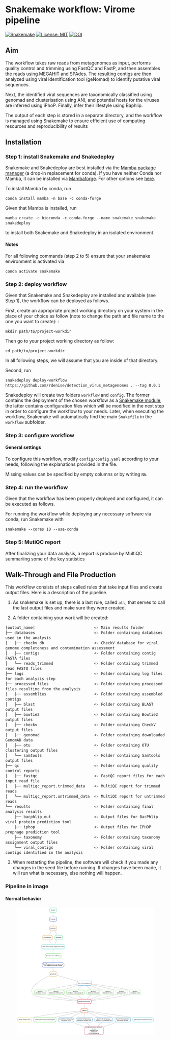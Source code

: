 # Snakemake workflow: Virome pipeline

[![Snakemake](https://img.shields.io/badge/snakemake-≥7.24.2-brightgreen.svg)](https://snakemake.github.io)
[![License: MIT](https://img.shields.io/badge/License-MIT-green.svg)](https://opensource.org/licenses/MIT)
[![DOI](https://zenodo.org/badge/617537743.svg)](https://zenodo.org/badge/latestdoi/617537743)

## Aim

The workflow takes raw reads from metagenomes as input, performs quality control and trimming using FastQC and FastP, and then assembles the reads using MEGAHIT and SPAdes. The resulting contigs are then analyzed using viral identification tool (geNomad) to identify putative viral sequences.

Next, the identified viral sequences are taxonomically classified using genomad and clusterisation using ANI, and potential hosts for the viruses are inferred using iPhoP. Finally, infer their lifestyle using Baphlip. 

The output of each step is stored in a separate directory, and the workflow is managed using Snakemake to ensure efficient use of computing resources and reproducibility of results 

## Installation

### Step 1: install Snakemake and Snakedeploy

Snakemake and Snakedeploy are best installed via the [Mamba package manager](https://github.com/mamba-org/mamba) (a drop-in replacement for conda). If you have neither Conda nor Mamba, it can be installed via [Mambaforge](https://github.com/conda-forge/miniforge#mambaforge). For other options see [here](https://github.com/mamba-org/mamba).

To install Mamba by conda, run

```shell
conda install mamba -n base -c conda-forge
```

Given that Mamba is installed, run 

```shell
mamba create -c bioconda -c conda-forge --name snakemake snakemake snakedeploy
```

to install both Snakemake and Snakedeploy in an isolated environment. 

#### Notes 

For all following commands (step 2 to 5) ensure that your snakemake environment is activated via 

```shell
conda activate snakemake
```

### Step 2: deploy workflow

Given that Snakemake and Snakedeploy are installed and available (see Step 1), the workflow can be deployed as follows.

First, create an appropriate project working directory on your system in the place of your choice as follow (note to change the path and file name to the one you want to create): : 

```shell
mkdir path/to/project-workdir
```

Then go to your project working directory as follow:

```shell
cd path/to/project-workdir
```

In all following steps, we will assume that you are inside of that directory.

Second, run 

```shell
snakedeploy deploy-workflow https://github.com/rdenise/detection_virus_metagenomes . --tag 0.0.1
```

Snakedeploy will create two folders `workflow` and `config`. The former contains the deployment of the chosen workflow as a [Snakemake module](https://snakemake.readthedocs.io/en/stable/snakefiles/deployment.html#using-and-combining-pre-exising-workflows), the latter contains configuration files which will be modified in the next step in order to configure the workflow to your needs. Later, when executing the workflow, Snakemake will automatically find the main `Snakefile` in the `workflow` subfolder.

### Step 3: configure workflow

#### General settings

To configure this workflow, modify `config/config.yaml` according to your needs, following the explanations provided in the file.  

Missing values can be specified by empty columns or by writing `NA`.

### Step 4: run the workflow

Given that the workflow has been properly deployed and configured, it can be executed as follows.

For running the workflow while deploying any necessary software via conda, run Snakemake with 

```shell
snakemake --cores 10 --use-conda 
```

### Step 5: MutiQC report

After finalizing your data analysis, a report is produce by MultiQC summariing some of the key statistics

## Walk-Through and File Production

This workflow consists of steps called rules that take input files and create output files. Here is a description of the pipeline.

1. As snakemake is set up, there is a last rule, called `all`, that serves to call the last output files and make sure they were created.

2. A folder containing your work will be created:

```
[output_name]                          <- Main results folder
├── databases                          <- Folder containing databases used in the analysis
│   ├── checkv_db                      <- CheckV database for viral genome completeness and contamination assessment
│   ├── contigs                        <- Folder containing contig FASTA files
│   └── reads_trimmed                  <- Folder containing trimmed read FASTQ files
├── logs                               <- Folder containing log files for each analysis step
├── processed_files                    <- Folder containing processed files resulting from the analysis
│   ├── assemblies                     <- Folder containing assembled contigs
│   ├── blast                          <- Folder containing BLAST output files
│   ├── bowtie2                        <- Folder containing Bowtie2 output files
│   ├── checkv                         <- Folder containing CheckV output files
│   ├── genomad                        <- Folder containing downloaded GenomAD data
│   ├── otu                            <- Folder containing OTU clustering output files
│   └── samtools                       <- Folder containing Samtools output files
├── qc                                 <- Folder containing quality control reports
│   ├── fastqc                         <- FastQC report files for each input read file
│   ├── multiqc_report.trimmed_data    <- MultiQC report for trimmed reads
│   └── multiqc_report.untrimmed_data  <- MultiQC report for untrimmed reads
└── results                            <- Folder containing final analysis results
    ├── bacphlip_out                   <- Output files for BacPhlip viral protein prediction tool
    ├── iphop                          <- Output files for IPHOP prophage prediction tool
    ├── taxonomy                       <- Folder containing taxonomy assignment output files
    └── viral_contigs                  <- Folder containing viral contigs identified in the analysis
```

3. When restarting the pipeline, the software will check if you made any changes in the seed file before running. If changes have been made, it will run what is necessary, else nothing will happen.

### Pipeline in image 

#### Normal behavior

<p align="center">
  <img src="doc/dag.png?raw=true" height="400">
</p>

